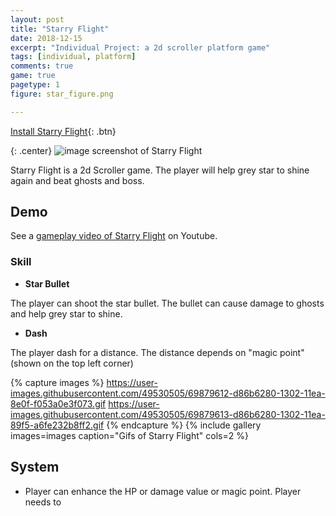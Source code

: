 ```yaml
---
layout: post
title: "Starry Flight"
date: 2018-12-15
excerpt: "Individual Project: a 2d scroller platform game"
tags: [individual, platform]
comments: true
game: true
pagetype: 1
figure: star_figure.png

---
```


[Install Starry Flight](https://muruc.itch.io/starry-flight){: .btn}


{: .center}
![image](https://user-images.githubusercontent.com/49530505/69898125-ea471700-138f-11ea-8673-af92ee2d815b.png "Starry Flight")
<span class="caption">screenshot of Starry Flight</span>

Starry Flight is a 2d Scroller game. The player will help grey star to shine again and beat ghosts and boss.

## Demo
See a [gameplay video of Starry Flight](https://youtu.be/p-ESWeAtGok) on Youtube.


### Skill

* <b>Star Bullet</b>

The player can shoot the star bullet. The bullet can cause damage to ghosts and help grey star to shine.

* <b>Dash</b>

The player dash for a distance. The distance depends on "magic point" (shown on the top left corner)



{% capture images %}
    https://user-images.githubusercontent.com/49530505/69879612-d86b6280-1302-11ea-8e0f-f053a0e3f073.gif
	https://user-images.githubusercontent.com/49530505/69879613-d86b6280-1302-11ea-89f5-a6fe232b8ff2.gif
{% endcapture %}
{% include gallery images=images caption="Gifs of Starry Flight" cols=2 %}


## System

* Player can enhance the HP or damage value or magic point. Player needs to 
